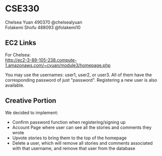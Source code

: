 # CSE330
Chelsea Yuan 490370 @chelsealyuan\
Folakemi Shofu 488093 @folakemi10



## EC2 Links
For Chelsea:\
http://ec2-3-89-105-238.compute-1.amazonaws.com/~cyuan/module3/homepage.php

You may use the usernames: user1, user2, or user3. All of them have the corresponding password of just "password". Registering a new user is also available.

## Creative Portion
We decided to implement:
* Confirm password function when registering/signing up
* Account Page where user can see all the stories and comments they wrote
* Upvote stories to bring them to the top of the homepage
* Delete a user, which will remove all stories and comments associated with that username, and remove that user from the database
